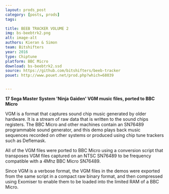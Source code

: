 ```yaml
---
layout: prods_post
category: [posts, prods]
tags: 

title: BEEB TRACKER VOLUME 2
img: bs-beebtrk2.png
alt: image-alt
authors: Kieran & Simon
team: Bitshifters
year: 2016
type: Chiptune
platform: BBC Micro
download: bs-beebtrk2.ssd
source: https://github.com/bitshifters/beeb-tracker
pouet: http://www.pouet.net/prod.php?which=68039


---
```


**17 Sega Master System 'Ninja Gaiden' VGM music files, ported to BBC Micro**

VGM is a format that captures sound chip music generated by older hardware. It is a stream of raw data that is written to the sound chips registers. The BBC Micro and other machines contain an SN76489 programmable sound generator, and this demo plays back music sequences recorded on other systems or produced using chip tune trackers such as Deflemask.

All of the VGM files were ported to BBC Micro using a conversion script that transposes VGM files captured on an NTSC SN76489 to be frequency compatible with a 4Mhz BBC Micro SN76489.

Since VGM is a verbose format, the VGM files in the demos were exported from the same script in a compact raw binary format, and then compressed using Exomiser to enable them to be loaded into the limited RAM of a BBC Micro.

